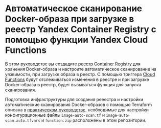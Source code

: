 # Автоматическое сканирование Docker-образа при загрузке в реестр Yandex Container Registry с помощью функции Yandex Cloud Functions

В этом руководстве вы создадите [реестр](https://yandex.cloud/ru/docs/container-registry/concepts/registry) [Container Registry](https://yandex.cloud/ru/docs/container-registry/) для хранения Docker-образа и настроите автоматическое сканирование на уязвимости, при загрузке образа в реестр. С помощью триггера [Cloud Functions](https://yandex.cloud/ru/docs/functions/) будут отслеживаться изменения в реестре и при загрузке Docker-образа в реестр, будет вызываться функция для запуска сканирования.

Подготовка инфраструктуры для создания рееестра и настройки автоматические сканирования Docker-образов с помощью Terraform описана в [практическом руководстве](https://yandex.cloud/ru/docs/container-registry/tutorials/image-auto-scan), необходимые для настройки конфигурационные файлы `image-auto-scan.tf` и `image-auto-scan.auto.tfvars` и `function.zip` расположены в этом репозитории.
